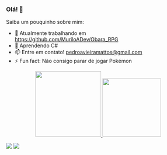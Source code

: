 ### Olá! 👋

Saiba um pouquinho sobre mim:

- 🔭 Atualmente trabalhando em https://github.com/MuriloADev/Obara_RPG
- 🌱 Aprendendo C#
- 📫 Entre em contato! pedroavieiramattos@gmail.com
- ⚡ Fun fact: Não consigo parar de jogar Pokémon

<div align="center">
  <a href="https://github.com/PedroADev">
  <img height="180em" src="https://github-readme-stats.vercel.app/api?username=PedroADev&show_icons=true&theme=graywhite&include_all_commits=true&count_private=true"/>
  <img height="160em" src="https://github-readme-stats.vercel.app/api/top-langs/?username=PedroADev&layout=compact&langs_count=7&theme=graywhite"/>
</div>


  <a href = "mailto:pedroavieiramattos@gmail.com"><img src="https://img.shields.io/badge/-Gmail-%23333?style=for-the-badge&logo=gmail&logoColor=white" target="_blank"></a>
  <a href="https://www.linkedin.com/in/pedroavmattos/" target="_blank"><img src="https://img.shields.io/badge/-LinkedIn-%230077B5?style=for-the-badge&logo=linkedin&logoColor=white" target="_blank"></a>
